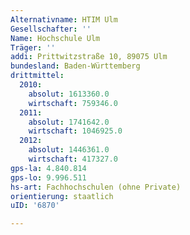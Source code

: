 ```yaml
---
Alternativname: HTIM Ulm
Gesellschafter: ''
Name: Hochschule Ulm
Träger: ''
addi: Prittwitzstraße 10, 89075 Ulm
bundesland: Baden-Württemberg
drittmittel:
  2010:
    absolut: 1613360.0
    wirtschaft: 759346.0
  2011:
    absolut: 1741642.0
    wirtschaft: 1046925.0
  2012:
    absolut: 1446361.0
    wirtschaft: 417327.0
gps-la: 4.840.814
gps-lo: 9.996.511
hs-art: Fachhochschulen (ohne Private)
orientierung: staatlich
uID: '6870'

---
```


